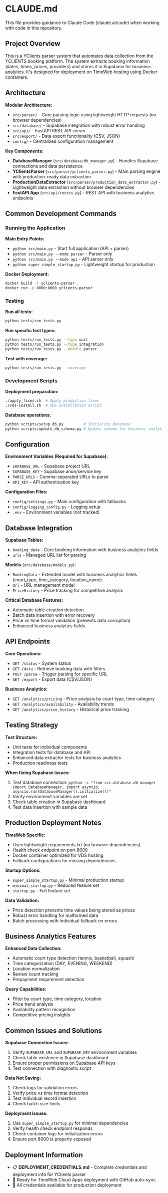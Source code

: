 # CLAUDE.md

This file provides guidance to Claude Code (claude.ai/code) when working with code in this repository.

## Project Overview

This is a YClients parser system that automates data collection from the YCLIENTS booking platform. The system extracts booking information (dates, times, prices, providers) and stores it in Supabase for business analytics. It's designed for deployment on TimeWeb hosting using Docker containers.

## Architecture

**Modular Architecture:**
- `src/parser/` - Core parsing logic using lightweight HTTP requests (no browser dependencies)
- `src/database/` - Supabase integration with robust error handling
- `src/api/` - FastAPI REST API server
- `src/export/` - Data export functionality (CSV, JSON)
- `config/` - Centralized configuration management

**Key Components:**
- **DatabaseManager** (`src/database/db_manager.py`) - Handles Supabase connections and data persistence
- **YClientsParser** (`src/parser/yclients_parser.py`) - Main parsing engine with production-ready data extraction
- **ProductionDataExtractor** (`src/parser/production_data_extractor.py`) - Lightweight data extraction without browser dependencies
- **FastAPI App** (`src/api/routes.py`) - REST API with business analytics endpoints

## Common Development Commands

### Running the Application

**Main Entry Points:**
- `python src/main.py` - Start full application (API + parser)
- `python src/main.py --mode parser` - Parser only
- `python src/main.py --mode api` - API server only
- `python super_simple_startup.py` - Lightweight startup for production

**Docker Deployment:**
```bash
docker build -t yclients-parser .
docker run -p 8000:8000 yclients-parser
```

### Testing

**Run all tests:**
```bash
python tests/run_tests.py
```

**Run specific test types:**
```bash
python tests/run_tests.py --type unit
python tests/run_tests.py --type integration
python tests/run_tests.py --module parser
```

**Test with coverage:**
```bash
python tests/run_tests.py --coverage
```

### Development Scripts

**Deployment preparation:**
```bash
./apply_fixes.sh  # Apply production fixes
./vds-install.sh  # VDS installation script
```

**Database operations:**
```bash
python scripts/setup_db.py         # Initialize database
python scripts/update_db_schema.py # Update schema for business analytics
```

## Configuration

**Environment Variables (Required for Supabase):**
- `SUPABASE_URL` - Supabase project URL
- `SUPABASE_KEY` - Supabase anon/service key
- `PARSE_URLS` - Comma-separated URLs to parse
- `API_KEY` - API authentication key

**Configuration Files:**
- `config/settings.py` - Main configuration with fallbacks
- `config/logging_config.py` - Logging setup
- `.env` - Environment variables (not tracked)

## Database Integration

**Supabase Tables:**
- `booking_data` - Core booking information with business analytics fields
- `urls` - Managed URL list for parsing

**Models** (`src/database/models.py`):
- `BookingData` - Extended model with business analytics fields (court_type, time_category, location_name)
- `Url` - URL management model
- `PriceHistory` - Price tracking for competitive analysis

**Critical Database Features:**
- Automatic table creation detection
- Batch data insertion with error recovery
- Price vs time format validation (prevents data corruption)
- Enhanced business analytics fields

## API Endpoints

**Core Operations:**
- `GET /status` - System status
- `GET /data` - Retrieve booking data with filters
- `POST /parse` - Trigger parsing for specific URL
- `GET /export` - Export data (CSV/JSON)

**Business Analytics:**
- `GET /analytics/pricing` - Price analysis by court type, time category
- `GET /analytics/availability` - Availability trends
- `GET /analytics/price_history` - Historical price tracking

## Testing Strategy

**Test Structure:**
- Unit tests for individual components
- Integration tests for database and API
- Enhanced data extractor tests for business analytics
- Production readiness tests

**When fixing Supabase issues:**
1. Test database connection: `python -c "from src.database.db_manager import DatabaseManager; import asyncio; asyncio.run(DatabaseManager().initialize())"`
2. Verify environment variables are set
3. Check table creation in Supabase dashboard
4. Test data insertion with sample data

## Production Deployment Notes

**TimeWeb Specific:**
- Uses lightweight requirements.txt (no browser dependencies)
- Health check endpoint on port 8000
- Docker container optimized for VDS hosting
- Fallback configurations for missing dependencies

**Startup Options:**
- `super_simple_startup.py` - Minimal production startup
- `minimal_startup.py` - Reduced feature set
- `startup.py` - Full feature set

**Data Validation:**
- Price detection prevents time values being stored as prices
- Robust error handling for malformed data
- Batch processing with individual fallback on errors

## Business Analytics Features

**Enhanced Data Collection:**
- Automatic court type detection (tennis, basketball, squash)
- Time categorization (DAY, EVENING, WEEKEND)
- Location normalization
- Review count tracking
- Prepayment requirement detection

**Query Capabilities:**
- Filter by court type, time category, location
- Price trend analysis
- Availability pattern recognition
- Competitive pricing insights

## Common Issues and Solutions

**Supabase Connection Issues:**
1. Verify `SUPABASE_URL` and `SUPABASE_KEY` environment variables
2. Check table existence in Supabase dashboard
3. Ensure proper permissions on Supabase API keys
4. Test connection with diagnostic script

**Data Not Saving:**
1. Check logs for validation errors
2. Verify price vs time format detection
3. Test individual record insertion
4. Check batch size limits

**Deployment Issues:**
1. Use `super_simple_startup.py` for minimal dependencies
2. Verify health check endpoint responds
3. Check container logs for initialization errors
4. Ensure port 8000 is properly exposed

## Deployment Information
- 📋 **DEPLOYMENT_CREDENTIALS.md** - Complete credentials and deployment info for YClients parser
- 🚀 Ready for TimeWeb Cloud Apps deployment with GitHub auto-sync
- 🔑 All credentials available for production deployment